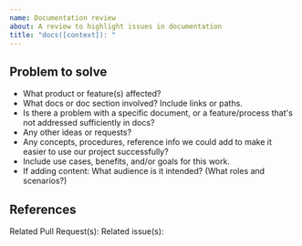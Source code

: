```yaml
---
name: Documentation review
about: A review to highlight issues in documentation
title: "docs([context]): "
---
```


<!-- @format -->

<!-- Please use [context] in title to describe the package related to this issue.
Valid options are; Release, Label, Variable, Installer
context example: bug(installer): {your title here}
-->

## Problem to solve

<!-- Please delete all information not relivent-->

- What product or feature(s) affected?
- What docs or doc section involved? Include links or paths.
- Is there a problem with a specific document, or a feature/process that's not addressed sufficiently in docs?
- Any other ideas or requests?
- Any concepts, procedures, reference info we could add to make it easier to use our project successfully?
- Include use cases, benefits, and/or goals for this work.
- If adding content: What audience is it intended? (What roles and scenarios?)

<!-- Uncomment if you have specifics for how can we solve the problem. You should include guidance to who can address the issue, normally by seeing who last updated the file or functionality which caused the documentation to get outdated.
## Proposal
-->

## References

<!-- Please delete all information not relivent-->

Related Pull Request(s):
Related issue(s):

<!-- Uncomment for any additional context, questions, or notes for the technical writer.
## Further Details
-->
